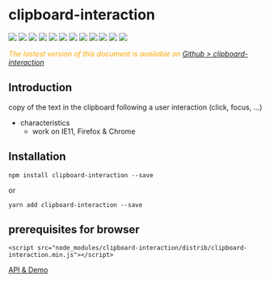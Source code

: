 # clipboard-interaction


  <div style="display:inline">
    <a target="_blank" title="build" href="https://travis-ci.org/Sylvain59650/clipboard-interaction"><img src="https://travis-ci.org/Sylvain59650/clipboard-interaction.png?branch=master" /></a>
    <a target="_blank" title="version" href="https://www.npmjs.com/package/clipboard-interaction"><img src="https://img.shields.io/npm/v/clipboard-interaction.svg" /></a>
    <a target="_blank" title="package" href="https://github.com/Sylvain59650/clipboard-interaction"><img src="https://img.shields.io/github/package-json/v/Sylvain59650/clipboard-interaction.svg" /></a>
    <a target="_blank" title="dependencies" href="https://david-dm.org/Sylvain59650/clipboard-interaction"><img src="https://img.shields.io/david/Sylvain59650/clipboard-interaction.svg" /></a>
    <a target="_blank" title="dependencies graph" href="http://npm.anvaka.com/#/view/2d/clipboard-interaction"><img src="https://img.shields.io/badge/dependencies-graph-blue.svg" /></a>
    <img src="https://img.shields.io/bundlephobia/min/clipboard-interaction.svg" />
    <img src="https://img.shields.io/badge/eslint-ok-blue.svg" />
    <a target="_blank" title="tests" href="https://sylvain59650.github.io/clipboard-interaction/"><img src="https://img.shields.io/badge/tests-passing-brightgreen.svg" /></a>
 <a target="_blank" title="downloads" href="https://www.jsdelivr.com/package/npm/clipboard-interaction"><img src="https://data.jsdelivr.com/v1/package/npm/clipboard-interaction/badge" /></a>
      <a target="_blank" title="cdn" href="https://cdn.jsdelivr.net/npm/clipboard-interaction/distrib/clipboard-interaction.min.js"><img src="https://img.shields.io/badge/cdn-jsdeliv-black.svg" /></a>
    <img src="https://img.shields.io/npm/l/clipboard-interaction.svg" />
    <img src="https://hits.dwyl.com/Sylvain59650/clipboard-interaction.svg" />
  </div>

 <div class="Note" style="color:orange;font-style:italic">
 
  The lastest version of this document is available on [Github > clipboard-interaction](https://github.com/Sylvain59650/clipboard-interaction/blob/master/README.md)
</div>

## Introduction
copy of the text in the clipboard following a user interaction (click, focus, ...)


- characteristics 
  - work on IE11, Firefox & Chrome 

## Installation

    npm install clipboard-interaction --save

or

    yarn add clipboard-interaction --save


## prerequisites for browser

    <script src="node_modules/clipboard-interaction/distrib/clipboard-interaction.min.js"></script>


<a href="https://sylvain59650.github.io/clipboard-interaction/">API & Demo</a>